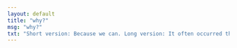```yaml
---
layout: default
title: "why?"
msg: "why?"
txt: "Short version: Because we can. Long version: It often occurred that students ask per email if the lab is open. This was a simple way to find out. Also it was a test if location based triggers via ifttt work accurate."
---
```

